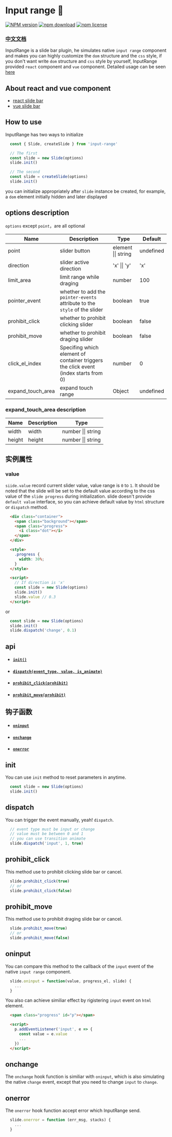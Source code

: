 # Input range 🎉
 [![NPM version][npm-image]][npm-url]
 [![npm download][download-image]][download-url]
 [![npm license][license-image]][download-url]

### [中文文档](./docs/README_zh)

InputRange is a slide bar plugin, he simulates native `input range` component and makes you can highly customize the `dom` structure and the `css` style, if you don't want write `dom` structure and `css` style by yourself, InputRange provided `react` component and `vue` component. Detailed usage can be seen [here][example]

## About react and vue component
+ [react slide bar][react_doc]
+ [vue slide bar][vue_doc]

## How to use
InputRange has two ways to initialize
```js
  const { Slide, createSlide } from 'input-range'

  // The first
  const slide = new Slide(options)
  slide.init()

  // The second
  const slide = createSlide(options)
  slide.init()
```
you can initialize appropriately after `slide` instance be created, for example, a `dom` element initially hidden and later displayed

## options description
`options` except `point`，are all optional

|    Name    | Description | Type | Default |
|------------|-------------|------|---------|
| point | slider button | element \|\| string | undefined |
| direction  | slider active direction | 'x' \|\| 'y' | 'x' |
| limit_area | limit range while draging | number | 100 |
| pointer_event | whether to add the `pointer-events` attribute to the `style` of the slider  | boolean | true |
| prohibit_click | whether to prohibit clicking slider | boolean | false |
| prohibit_move | whether to prohibit draging slider | boolean | false |
| click_el_index | Specifing which element of container triggers the click event (index starts from 0) | number | 0 |
| expand_touch_area | expand touch range | Object | undefined |

### expand_touch_area description
|    Name    | Description | Type |
|------------|-------------|------|
| width | width | number \|\| string |
| height | height | number \|\| string |


## 实例属性
### value
`siide.value` record current slider value, value range is `0` to `1`. It should be noted that the slide will be set to the default value according to the css value of the `slide progress` during initialization. slide doesn't provide `default value` interface, so you can achieve default value by `html` structure or `dispatch` method.

```html
  <div class="container">
    <span class="background"></span>
    <span class="progress">
      <i class="dot"></i>
    </span>
  </div>

  <style>
    .progress {
      width: 30%;
    }
  </style> 

  <script>
    // If direction is 'x'
    const slide = new Slide(options)
    slide.init()
    slide.value // 0.3
  </script>  
```
or
```js
  const slide = new Slide(options)
  slide.init()
  slide.dispatch('change', 0.1)
```

## api
+ #### [`init()`][init]
+ #### [`dispatch(event_type, value, is_animate)`][dispatch]
+ #### [`prohibit_click(prohibit)`][prohibit_click]
+ #### [`prohibit_move(prohibit)`][prohibit_move]

## 钩子函数
+ #### [`oninput`][oninput]
+ #### [`onchange`][onchange]
+ #### [`onerror`][onerror]

## init
You can use `init` method to reset parameters in anytime.

```js
  const slide = new Slide(options)
  slide.init()
```

## dispatch
You can trigger the event manually, yeah! `dispatch`.

```js
  // event type must be input or change
  // value must be between 0 and 1
  // you can use transition animate
  slide.dispatch('input', 1, true)
```

## prohibit_click
This method use to prohibit clicking slide bar or cancel.

```js
  slide.prohibit_click(true)
  // or
  slide.prohibit_click(false)
```

## prohibit_move
This method use to prohibit draging slide bar or cancel.

```js
  slide.prohibit_move(true)
  // or
  slide.prohibit_move(false)
```

## oninput
You can compare this method to the callback of the `input` event of the native `input range` component.

```js
  slide.oninput = function(value, progress_el, slide) {
    ...
  }
```
You also can achieve similiar effect by rigistering `input` event on `html` element.

```html
  <span class="progress" id="p"></span>

  <script>
    p.addEventListener('input', e => {
      const value = e.value
      ...
    })
  </script>
``` 

## onchange
The `onchange` hook function is similiar with `oninput`, which is also simulating the native `change` event, except that you need to change `input` to `change`.

## onerror
The `onerror` hook function accept error which InputRange send.

```js
  slide.onerror = function (err_msg, stacks) {
    ...
  }
```

[example]:./example
[react_doc]:./docs/react_en.md
[vue_doc]:./docs/vue_en.md

[init]:#init-1
[dispatch]:#dispatch
[prohibit_click]:#prohibit_click
[prohibit_move]:#prohibit_move
[oninput]:#oninput-1
[onchange]:#onchange-1
[onerror]:#onerror-1

[npm-image]: https://img.shields.io/npm/v/input-range.svg?style=flat-square
[npm-url]: https://npmjs.org/package/input-range
[download-image]: https://img.shields.io/npm/dm/input-range.svg?style=flat-square
[download-url]: https://npmjs.org/package/input-range
[license-image]: https://img.shields.io/npm/l/input-range.svg